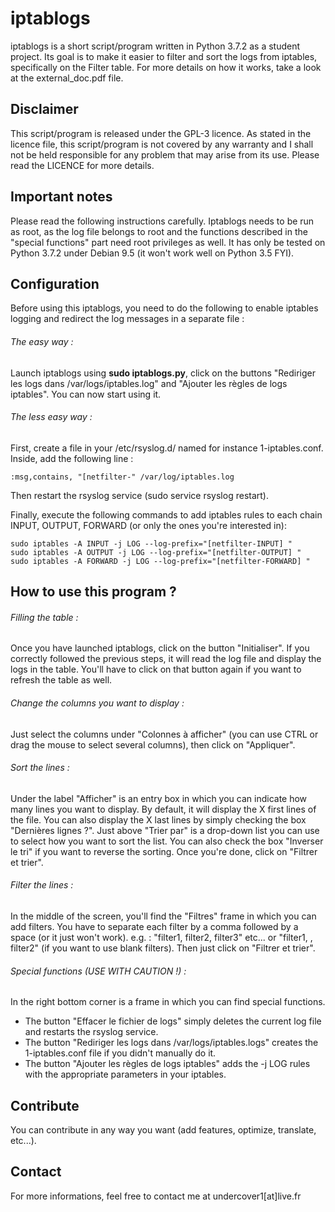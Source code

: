 # iptablogs
iptablogs is a short script/program written in Python 3.7.2 as a student project. Its goal is to make it easier to filter and sort the logs from iptables, specifically on the Filter table. For more details on how it works, take a look at the external_doc.pdf file.

## Disclaimer
This script/program is released under the GPL-3 licence. As stated in the licence file, this script/program is not covered by any warranty and I shall not be held responsible for any problem that may arise from its use.
Please read the LICENCE for more details.

## Important notes
Please read the following instructions carefully.
Iptablogs needs to be run as root, as the log file belongs to root and the functions described in the "special functions" part need root privileges as well. It has only be tested on Python 3.7.2 under Debian 9.5 (it won't work well on Python 3.5 FYI).

## Configuration
Before using this iptablogs, you need to do the following to enable iptables logging and redirect the log messages in a separate file :

###### The easy way : 
Launch iptablogs using **sudo iptablogs.py**, click on the buttons "Rediriger les logs dans /var/logs/iptables.log" and "Ajouter les règles de logs iptables". 
You can now start using it.

###### The less easy way :
First, create a file in your /etc/rsyslog.d/ named for instance 1-iptables.conf.
Inside, add the following line : 
```
:msg,contains, "[netfilter-" /var/log/iptables.log
```
Then restart the rsyslog service (sudo service rsyslog restart).

Finally, execute the following commands to add iptables rules to each chain INPUT, OUTPUT, FORWARD (or only the ones you're interested in):
```
sudo iptables -A INPUT -j LOG --log-prefix="[netfilter-INPUT] "
sudo iptables -A OUTPUT -j LOG --log-prefix="[netfilter-OUTPUT] "
sudo iptables -A FORWARD -j LOG --log-prefix="[netfilter-FORWARD] "
```

## How to use this program ?
###### Filling the table :
Once you have launched iptablogs, click on the button "Initialiser". If you correctly followed the previous steps, it will read the log file and display the logs in the table. You'll have to click on that button again if you want to refresh the table as well.

###### Change the columns you want to display : 
Just select the columns under "Colonnes à afficher" (you can use CTRL or drag the mouse to select several columns), then click on "Appliquer".

###### Sort the lines : 
Under the label "Afficher" is an entry box in which you can indicate how many lines you want to display. By default, it will display the X first lines of the file. You can also display the X last lines by simply checking the box "Dernières lignes ?".
Just above "Trier par" is a drop-down list you can use to select how you want to sort the list. You can also check the box "Inverser le tri" if you want to reverse the sorting.
Once you're done, click on "Filtrer et trier".

###### Filter the lines : 
In the middle of the screen, you'll find the "Filtres" frame in which you can add filters. You have to separate each filter by a comma followed by a space (or it just won't work). 
e.g. : "filter1, filter2, filter3" etc...
or "filter1, , filter2" (if you want to use blank filters).
Then just click on "Filtrer et trier".

###### Special functions (USE WITH CAUTION !) : 
In the right bottom corner is a frame in which you can find special functions.
- The button "Effacer le fichier de logs" simply deletes the current log file and restarts the rsyslog service.
- The button "Rediriger les logs dans /var/logs/iptables.logs" creates the 1-iptables.conf file if you didn't manually do it.
- The button "Ajouter les règles de logs iptables" adds the -j LOG rules with the appropriate parameters in your iptables.

## Contribute
You can contribute in any way you want (add features, optimize, translate, etc...).

## Contact
For more informations, feel free to contact me at undercover1[at]live.fr
